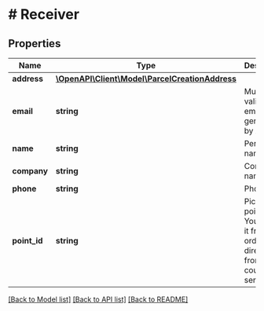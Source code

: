 # # Receiver

## Properties

Name | Type | Description | Notes
------------ | ------------- | ------------- | -------------
**address** | [**\OpenAPI\Client\Model\ParcelCreationAddress**](ParcelCreationAddress.md) |  | [optional]
**email** | **string** | Must be a valid buyer email generated by Allegro. |
**name** | **string** | Person name. | [optional]
**company** | **string** | Company name. | [optional]
**phone** | **string** | Phone. | [optional]
**point_id** | **string** | Pickup point id. You can get it from order or directly from courier service. | [optional]

[[Back to Model list]](../../README.md#models) [[Back to API list]](../../README.md#endpoints) [[Back to README]](../../README.md)
